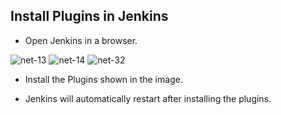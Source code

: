 ## Install Plugins in Jenkins

- Open Jenkins in a browser.

![net-13](https://github.com/mathesh-me/ci-cd-dotnet-app-deployment/assets/144098846/a593f217-fe36-4b3f-91d2-7b25148b8971)
![net-14](https://github.com/mathesh-me/ci-cd-dotnet-app-deployment/assets/144098846/6848eab8-9eec-4c71-b291-0bfe74b7076f)
![net-32](https://github.com/mathesh-me/ci-cd-dotnet-app-deployment/assets/144098846/bd444c1c-28a5-46e7-aa3e-7df71557a4a6)


- Install the Plugins shown in the image.

- Jenkins will automatically restart after installing the plugins.
